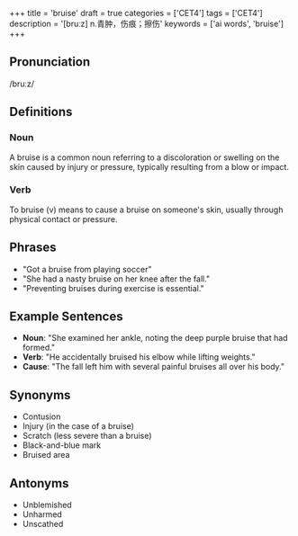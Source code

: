 +++
title = 'bruise'
draft = true
categories = ['CET4']
tags = ['CET4']
description = '[bruːz] n.青肿，伤痕；擦伤'
keywords = ['ai words', 'bruise']
+++

## Pronunciation
/bruːz/

## Definitions
### Noun
A bruise is a common noun referring to a discoloration or swelling on the skin caused by injury or pressure, typically resulting from a blow or impact.

### Verb
To bruise (v) means to cause a bruise on someone's skin, usually through physical contact or pressure.

## Phrases
- "Got a bruise from playing soccer"
- "She had a nasty bruise on her knee after the fall."
- "Preventing bruises during exercise is essential."

## Example Sentences
- **Noun**: "She examined her ankle, noting the deep purple bruise that had formed."
- **Verb**: "He accidentally bruised his elbow while lifting weights."
- **Cause**: "The fall left him with several painful bruises all over his body."

## Synonyms
- Contusion
- Injury (in the case of a bruise)
- Scratch (less severe than a bruise)
- Black-and-blue mark
- Bruised area

## Antonyms
- Unblemished
- Unharmed
- Unscathed
